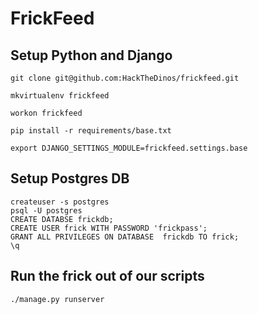 # FrickFeed

## Setup Python and Django
`git clone git@github.com:HackTheDinos/frickfeed.git`

`mkvirtualenv frickfeed`

`workon frickfeed`

`pip install -r requirements/base.txt`

`export DJANGO_SETTINGS_MODULE=frickfeed.settings.base`


## Setup Postgres DB

```
createuser -s postgres
psql -U postgres
CREATE DATABSE frickdb;
CREATE USER frick WITH PASSWORD 'frickpass';
GRANT ALL PRIVILEGES ON DATABASE  frickdb TO frick;
\q
```

## Run the frick out of our scripts

`./manage.py runserver`
